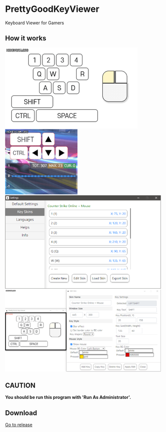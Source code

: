 # PrettyGoodKeyViewer
Keyboard Viewer for Gamers

## How it works

<img src='pgkv104Mouse.gif'>
<img src='pgkv104.gif'>
<img src='pgkv104Settings.png'>
<img src='pgkv104SkinEdit.gif'>

## CAUTION
<b>You should be run this program with 'Run As Administrator'.</b>

## Download
<a href='https://github.com/Indvel/PrettyGoodKeyViewer/releases' target='_blank'>Go to release</a>
